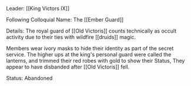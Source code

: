 Leader: [[King Victors IX]]

Following Colloquial Name:
The [[Ember Guard]]

Details:
The royal guard of [[Old Victoris]] counts technically as occult activity due to their ties with wildfire [[druids]] magic.

Members wear ivory masks to hide their identity as part of the secret service.
The higher ups at the king's personal guard were called the lanterns, and trimmed their red robes with gold to show their Status,
They appear to have disbanded after [[Old Victoris]] fell.

Status:
Abandoned